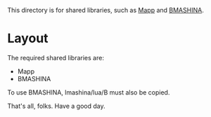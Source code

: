 This directory is for shared libraries, such as [Mapp](https://github.com/aaronbolyard/Discworld) and [BMASHINA](https://github.com/bkdoormaus/BMASHINA).

# Layout

The required shared libraries are:

- Mapp
- BMASHINA

To use BMASHINA, lmashina/lua/B must also be copied.

That's all, folks. Have a good day.
